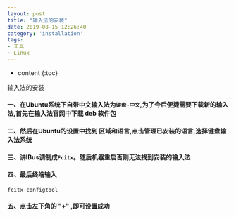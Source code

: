 ```yaml
---
layout: post
title: "输入法的安装"
date: 2019-08-15 12:26:40
category: 'installation'
tags:
- 工具
- Linux
---
```

* content
{:toc}

输入法的安装












#### 一、在Ubuntu系统下自带中文输入法为`键盘-中文`,为了今后便捷需要下载新的输入法,首先在输入法官网中下载 deb 软件包
#### 二、然后在Ubuntu的设置中找到 区域和语言,点击管理已安装的语言,选择键盘输入法系统
#### 三、讲IBus调制成`Fcitx`。随后机器重启否则无法找到安装的输入法
#### 四、最后终端输入  
`fcitx-configtool`
#### 五、点击左下角的 "+" ,即可设置成功
